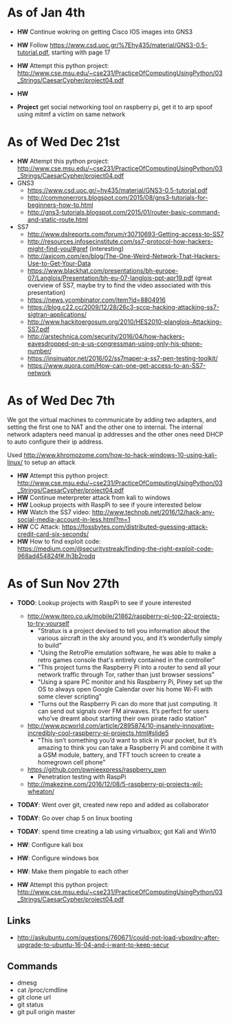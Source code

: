 # As of Jan 4th

- **HW** Continue wokring on getting Cisco IOS images into GNS3
- **HW** Follow https://www.csd.uoc.gr/%7Ehy435/material/GNS3-0.5-tutorial.pdf, starting with page 17
- **HW** Attempt this python project: http://www.cse.msu.edu/~cse231/PracticeOfComputingUsingPython/03_Strings/CaesarCypher/project04.pdf
- **HW** 

- **Project** get social networking tool on raspberry pi, get it to arp spoof using mitmf a victim on same network


# As of Wed Dec 21st

- **HW** Attempt this python project: http://www.cse.msu.edu/~cse231/PracticeOfComputingUsingPython/03_Strings/CaesarCypher/project04.pdf
- GNS3
  - https://www.csd.uoc.gr/~hy435/material/GNS3-0.5-tutorial.pdf
  - http://commonerrors.blogspot.com/2015/08/gns3-tutorials-for-beginners-how-to.html
  - http://gns3-tutorials.blogspot.com/2015/01/router-basic-command-and-static-route.html
- SS7
  - http://www.dslreports.com/forum/r30710693-Getting-access-to-SS7
  - http://resources.infosecinstitute.com/ss7-protocol-how-hackers-might-find-you/#gref (interesting)
  - http://axicom.com/en/blog/The-One-Weird-Network-That-Hackers-Use-to-Get-Your-Data
  - https://www.blackhat.com/presentations/bh-europe-07/Langlois/Presentation/bh-eu-07-langlois-ppt-apr19.pdf (great overview of SS7, maybe try to find the video associated with this presentation)
  - https://news.ycombinator.com/item?id=8804916
  - https://blog.c22.cc/2009/12/28/26c3-sccp-hacking-attacking-ss7-sigtran-applications/
  - http://www.hackitoergosum.org/2010/HES2010-planglois-Attacking-SS7.pdf
  - http://arstechnica.com/security/2016/04/how-hackers-eavesdropped-on-a-us-congressman-using-only-his-phone-number/
  - https://insinuator.net/2016/02/ss7maper-a-ss7-pen-testing-toolkit/
  - https://www.quora.com/How-can-one-get-access-to-an-SS7-network
  
# As of Wed Dec 7th

We got the virtual machines to communicate by adding two adapters, and setting the first one to NAT and the other one to internal. The internal network adapters need manual ip addresses and the other ones need DHCP to auto configure their ip address.

Used http://www.khromozome.com/how-to-hack-windows-10-using-kali-linux/ to setup an attack

- **HW** Attempt this python project: http://www.cse.msu.edu/~cse231/PracticeOfComputingUsingPython/03_Strings/CaesarCypher/project04.pdf
- **HW** Continue meterpreter attack from kali to windows
- **HW** Lookup projects with RaspPi to see if youre interested below
- **HW** Watch the SS7 video: http://www.technob.net/2016/12/hack-any-social-media-account-in-less.html?m=1
- **HW** CC Attack: https://fossbytes.com/distributed-guessing-attack-credit-card-six-seconds/
- **HW** How to find exploit code: https://medium.com/@securitystreak/finding-the-right-exploit-code-968ad454824f#.lh3b2rodq

# As of Sun Nov 27th

- **TODO**: Lookup projects with RaspPi to see if youre interested
  - http://www.itpro.co.uk/mobile/21862/raspberry-pi-top-22-projects-to-try-yourself
    - "Stratux is a project devised to tell you information about the various aircraft in the sky around you, and it’s wonderfully simply to build"
    - "Using the RetroPie emulation software, he was able to make a retro games console that's entirely contained in the controller"
    - "This project turns the Raspberry Pi into a router to send all your network traffic through Tor, rather than just browser sessions"
    - "Using a spare PC monitor and his Raspberry Pi, Piney set up the OS to always open Google Calendar over his home Wi-Fi with some clever scripting"
    - "Turns out the Raspberry Pi can do more that just computing. It can send out signals over FM airwaves. It’s perfect for users who’ve dreamt about starting their own pirate radio station"
  - http://www.pcworld.com/article/2895874/10-insanely-innovative-incredibly-cool-raspberry-pi-projects.html#slide5
    - "This isn’t something you’d want to stick in your pocket, but it’s amazing to think you can take a Raspberry Pi and combine it with a GSM module, battery, and TFT touch screen to create a homegrown cell phone"
  - https://github.com/pwnieexpress/raspberry_pwn
    - Penetration testing with RaspPi
  - http://makezine.com/2016/12/08/5-raspberry-pi-projects-wil-wheaton/

- **TODAY**: Went over git, created new repo and added as collaborator
- **TODAY**: Go over chap 5 on linux booting
- **TODAY**: spend time creating a lab using virtualbox; got Kali and Win10


- **HW**: Configure kali box
- **HW**: Configure windows box
- **HW**: Make them pingable to each other
- **HW** Attempt this python project: http://www.cse.msu.edu/~cse231/PracticeOfComputingUsingPython/03_Strings/CaesarCypher/project04.pdf

## Links
  - http://askubuntu.com/questions/760671/could-not-load-vboxdrv-after-upgrade-to-ubuntu-16-04-and-i-want-to-keep-secur

## Commands
  - dmesg
  - cat /proc/cmdline
  - git clone url
  - git status
  - git pull origin master
